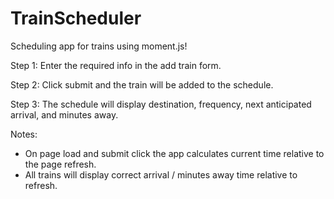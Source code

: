 # TrainScheduler

Scheduling app for trains using moment.js!

Step 1: 
Enter the required info in the add train form.

Step 2:
Click submit and the train will be added to the schedule.

Step 3:
The schedule will display destination, frequency, next anticipated arrival, and minutes away.

Notes: 
- On page load and submit click the app calculates current time relative to the page refresh.
- All trains will display correct arrival / minutes away time relative to refresh.

